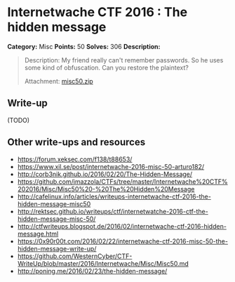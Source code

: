 # Internetwache CTF 2016 : The hidden message

**Category:** Misc
**Points:** 50
**Solves:** 306
**Description:**

> Description: My friend really can't remember passwords. So he uses some kind of obfuscation. Can you restore the plaintext?
> 
> 
> Attachment: [misc50.zip](./misc50.zip)


## Write-up

(TODO)

## Other write-ups and resources

* <https://forum.xeksec.com/f138/t88653/>
* <https://www.xil.se/post/internetwache-2016-misc-50-arturo182/>
* <http://corb3nik.github.io/2016/02/20/The-Hidden-Message/>
* <https://github.com/jmazzola/CTFs/tree/master/Internetwache%20CTF%202016/Misc/Misc50%20-%20The%20Hidden%20Message>
* <http://cafelinux.info/articles/writeups-internetwache-ctf-2016-the-hidden-message-misc50>
* <http://rektsec.github.io/writeups/ctf/internetwatche-2016-ctf-the-hidden-message-misc-50/>
* <http://ctfwriteups.blogspot.de/2016/02/internetwache-ctf-2016-hidden-message.html>
* <https://0x90r00t.com/2016/02/22/internetwache-ctf-2016-misc-50-the-hidden-message-write-up/>
* <https://github.com/WesternCyber/CTF-WriteUp/blob/master/2016/Internetwache/Misc/Misc50.md>
* <http://poning.me/2016/02/23/the-hidden-message/>
